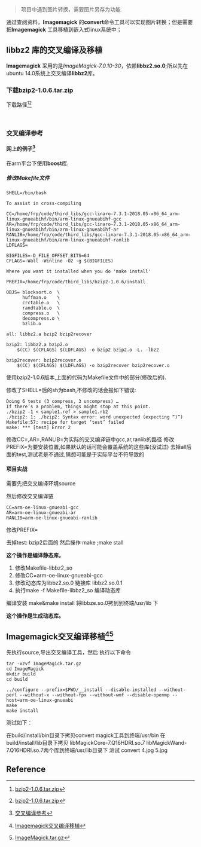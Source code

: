 > 项目中遇到图片转换，需要图片另存为功能.  

通过查阅资料，**Imagemagick** 的**convert**命令工具可以实现图片转换；但是需要把**Imagemagick** 工具移植到嵌入式linux系统中；  



## libbz2 库的交叉编译及移植

**Imagemagick** 采用的是*ImageMagick-7.0.10-30*，依赖**libbz2.so.0**;所以先在ubuntu 14.0系统上交叉编译**libbz2**库。  

### 下载bzip2-1.0.6.tar.zip

下载路径[^1][^2]

​        

### 交叉编译参考

#### 网上的例子[^3]

在arm平台下使用**boost**库.

##### 修改Makefile文件

```shell
SHELL=/bin/bash

To assist in cross-compiling

CC=/home/frp/code/third_libs/gcc-linaro-7.3.1-2018.05-x86_64_arm-linux-gnueabihf/bin/arm-linux-gnueabihf-gcc
AR=/home/frp/code/third_libs/gcc-linaro-7.3.1-2018.05-x86_64_arm-linux-gnueabihf/bin/arm-linux-gnueabihf-ar
RANLIB=/home/frp/code/third_libs/gcc-linaro-7.3.1-2018.05-x86_64_arm-linux-gnueabihf/bin/arm-linux-gnueabihf-ranlib
LDFLAGS=

BIGFILES=-D_FILE_OFFSET_BITS=64
CFLAGS=-Wall -Winline -O2 -g $(BIGFILES)

Where you want it installed when you do 'make install'

PREFIX=/home/frp/code/third_libs/bzip2-1.0.6/install

OBJS= blocksort.o  \
      huffman.o    \
      crctable.o   \
      randtable.o  \
      compress.o   \
      decompress.o \
      bzlib.o

all: libbz2.a bzip2 bzip2recover

bzip2: libbz2.a bzip2.o
	$(CC) $(CFLAGS) $(LDFLAGS) -o bzip2 bzip2.o -L. -lbz2

bzip2recover: bzip2recover.o
	$(CC) $(CFLAGS) $(LDFLAGS) -o bzip2recover bzip2recover.o
```

使用bzip2-1.0.6版本,上面的代码为Makefile文件中的部分(修改后的).

修改了SHELL=后的sh为bash,不修改的话会报如下错误:

```
Doing 6 tests (3 compress, 3 uncompress) …
If there’s a problem, things might stop at this point.
./bzip2 -1 < sample1.ref > sample1.rb2
./bzip2: 1: ./bzip2: Syntax error: word unexpected (expecting “)”)
Makefile:57: recipe for target ‘test’ failed
make: *** [test] Error 2
```

修改CC=,AR=,RANLIB=为实际的交叉编译链中gcc,ar,ranlib的路径
修改PREFIX=为要安装位置,如果默认的话可能会覆盖系统的这些库(没试过)
去掉all后面的test,测试老是不通过,猜想可能是于实际平台不符导致的

#### 项目实战

需要先把交叉编译环境source 

然后修改交叉编译链 

```shell
CC=arm-oe-linux-gnueabi-gcc
AR=arm-oe-linux-gnueabi-ar
RANLIB=arm-oe-linux-gnueabi-ranlib
```

修改PREFIX=  



去掉test: bzip2后面的
然后操作 make ;make stall

**这个操作是编译静态库。**



1. 修改Makefile-libbz2_so
2. 修改CC=arm-oe-linux-gnueabi-gcc
3. 修改动态库为libbz2.so.0 链接库 libbz2.so.0.1
4. 执行make -f Makefile-libbz2_so 编译动态库

编译安装 make&make install
将libbze.so.0拷到到终端/usr/lib 下

**这个操作是生成动态库。**



## Imagemagick交叉编译移植[^4][^5]

  先执行source,导出交叉编译工具，然后 执行以下命令

```shell
tar -xzvf ImageMagick.tar.gz
cd ImageMagick
mkdir build
cd build   

../configure --prefix=$PWD/__install --disable-installed --without-perl --without-x --without-fpx --without-wmf --disable-openmp --host=arm-oe-linux-gnueabi
make
make install
```

测试如下：

在build/install/bin目录下拷贝convert magick工具到终端/usr/bin
在build/install/lib目录下拷贝  libMagickCore-7.Q16HDRI.so.7 libMagickWand-7.Q16HDRI.so.7两个库到终端/usr/lib目录下
测试 convert 4.jpg 5.jpg



## Reference

[^1]: [bzip2-1.0.6.tar.zip](https://www.onlinedown.net/soft/169551.html)
[^2]: [bzip2-1.0.6.tar.zip](http://www.bzip.org/downloads.html)
[^3]: [交叉编译参考](https://blog.csdn.net/a119258/article/details/103888209)
[^4]: [Imagemagick交叉编译移植](https://www.cnblogs.com/dakewei/p/7471679.html)
[^5]: [ImageMagick.tar.gz](https://github.com/ImageMagick/ImageMagick.git)

